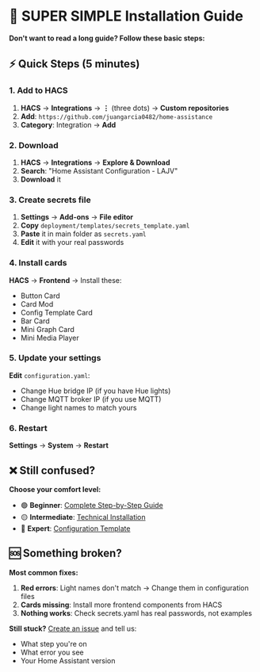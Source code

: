 # 🚀 SUPER SIMPLE Installation Guide

**Don't want to read a long guide? Follow these basic steps:**

## ⚡ Quick Steps (5 minutes)

### 1. Add to HACS
1. **HACS** → **Integrations** → **⋮** (three dots) → **Custom repositories**
2. **Add**: `https://github.com/juangarcia0482/home-assistance`
3. **Category**: Integration → **Add**

### 2. Download
1. **HACS** → **Integrations** → **Explore & Download**
2. **Search**: "Home Assistant Configuration - LAJV"
3. **Download** it

### 3. Create secrets file
1. **Settings** → **Add-ons** → **File editor**
2. **Copy** `deployment/templates/secrets_template.yaml`
3. **Paste** it in main folder as `secrets.yaml`
4. **Edit** it with your real passwords

### 4. Install cards
**HACS** → **Frontend** → Install these:
- Button Card
- Card Mod  
- Config Template Card
- Bar Card
- Mini Graph Card
- Mini Media Player

### 5. Update your settings
**Edit** `configuration.yaml`:
- Change Hue bridge IP (if you have Hue lights)
- Change MQTT broker IP (if you use MQTT)
- Change light names to match yours

### 6. Restart
**Settings** → **System** → **Restart**

## ❌ Still confused?

**Choose your comfort level:**

- 🟢 **Beginner**: [Complete Step-by-Step Guide](HACS_INSTALLATION.md)
- 🟡 **Intermediate**: [Technical Installation](deployment/docs/INSTALLATION.md)  
- 🔴 **Expert**: [Configuration Template](deployment/docs/CONFIGURATION_TEMPLATE.md)

## 🆘 Something broken?

**Most common fixes:**
1. **Red errors**: Light names don't match → Change them in configuration files
2. **Cards missing**: Install more frontend components from HACS
3. **Nothing works**: Check secrets.yaml has real passwords, not examples

**Still stuck?** [Create an issue](https://github.com/juangarcia0482/home-assistance/issues) and tell us:
- What step you're on
- What error you see
- Your Home Assistant version